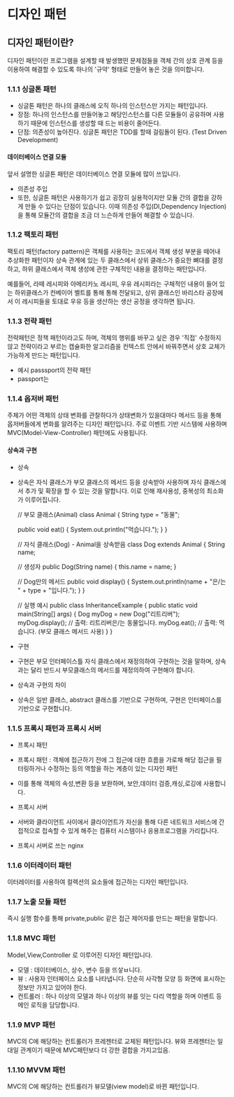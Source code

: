# 디자인 패턴
## 디자인 패턴이란?
디자인 패턴이란 프로그램을 설계할 때 발생했떤 문제점들을 객체 간의 상호 관계 등을 이용하여 해결할 수 있도록 하나의 '규약' 형태로 만들어 놓은 것을 의미합니다.

### 1.1.1 싱글톤 패턴
- 싱글톤 패턴은 하나의 클래스에 오직 하나의 인스턴스만 가지는 패턴입니다. 
- 장점: 하나의 인스턴스를 만들어놓고 해당인스턴스를 다른 모듈들이 공유하며 사용하기 때문에 인스턴스를 생성할 때 드는 비용이 줄어든다.
- 단점: 의존성이 높아진다. 싱글톤 패턴은 TDD를 할때 걸림돌이 된다. (Test Driven Development)
#### 데이터베이스 연결 모듈 
앞서 설명한 싱글톤 패턴은 데이터베이스 연결 모듈에 많이 쓰입니다.

- 의존성 주입
- 또한, 싱글톤 패턴은 사용하기가 쉽고 굉장히 실용적이지만 모듈 간의 결합을 강하게 만들 수 있다는 단점이 있습니다.
이때 의존성 주입(DI,Dependency Injection)을 통해 모듈간의 결합을 조금 더 느슨하게 만들어 해결할 수 있습니다.
 
### 1.1.2 팩토리 패턴
팩토리 패턴(factory pattern)은 객체를 사용하는 코드에서 객체 생성 부분을 떼어내 추상화한 패턴이자 상속 관계에 있는 두 클래스에서 상위 클래스가 중요한 뼈대를 결정하고,
하위 클래스에서 객체 생성에 관한 구체적인 내용을 결정하는 패턴입니다.

예를들어, 라떼 레시피와 아메리카노 레시피, 우유 레시피라는 구체적인 내용이 들어 있는 하위클래스가 컨베이어 벨트를 통해 통해 전달되고, 상위 클래스인 바리스타 공장에서 이 레시피들을 토대로 우유 등을 생산하는 생산 공정을 생각하면 됩니다.

### 1.1.3 전략 패턴
전략패턴은 정책 패턴이라고도 하며, 객체의 행위를 바꾸고 싶은 경우 '직접' 수정하지 않고 전략이라고 부르는 캡슐화한 알고리즘을 컨텍스트 안에서 바꿔주면서 상호 교체가 가능하게 만드는 패턴입니다.
- 예시
passsport의 전략 패턴
- passport는 

### 1.1.4 옵저버 패턴
주체가 어떤 객체의 상태 변화를 관찰하다가 상태변화가 있을대마다 메서드 등을 통해 옵저버들에게 변화를 알려주는 디자인 패턴입니다.
주로 이벤트 기반 시스템에 사용하며 MVC(Model-View-Controller) 패턴에도 사용됩니다.

#### 상속과 구현
- 상속
- 상속은 자식 클래스가 부모 클래스의 메서드 등을 상속받아 사용하며 자식 클래스에서 추가 및 확장을 할 수 있는 것을 말합니다.
이로 인해 재사용성, 중복성의 최소화가 이루어집니다.


    // 부모 클래스(Animal)
    class Animal {
    String type = "동물";

    public void eat() {
    System.out.println("먹습니다.");
    }
    }

    // 자식 클래스(Dog) - Animal을 상속받음
    class Dog extends Animal {
    String name;

    // 생성자
    public Dog(String name) {
        this.name = name;
    }

    // Dog만의 메서드
    public void display() {
        System.out.println(name + "은/는 " + type + "입니다.");
    }
    }
    
    // 실행 예시
    public class InheritanceExample {
    public static void main(String[] args) {
    Dog myDog = new Dog("리트리버");
    myDog.display();      // 출력: 리트리버은/는 동물입니다.
    myDog.eat();          // 출력: 먹습니다. (부모 클래스 메서드 사용)
    }
    }
- 구현
- 구현은 부모 인터페이스틀 자식 클래스에서 재정의하여 구현하는 것을 말하며, 상속과는 달리 반드시 부모클래스의 메서드를 재정의하여 구현해야 합니다.
- 상속과 구현의 차이
- 상속은 일반 클래스, abstract 클래스를 기반으로 구현하며, 구현은 인터페이스를 기반으로 구현합니다.

### 1.1.5 프록시 패턴과 프록시 서버
- 프록시 패턴
- 프록시 패턴 : 객체에 접근하기 전에 그 접근에 대한 흐름을 가로채 해당 접근을 필터링하거나 수정하는 등의 역할을 하는 계층이 있는 디자인 패턴
- 이를 통해 객체의 속성,변환 등을 보완하며, 보안,데이터 검증,캐싱,로깅에 사용합니다.

- 프록시 서버
- 서버와 클라이언트 사이에서 클라이언트가 자신을 통해 다른 네트워크 서비스에 간접적으로 접속할 수 있게 해주는 컴퓨터 시스템이나 응용프로그램을 가리킵니다.
- 프록시 서버로 쓰는 nginx

### 1.1.6 이터레이터 패턴
이터레이터를 사용하여 컬렉션의 요소들에 접근하는 디자인 패턴입니다.
### 1.1.7 노출 모듈 패턴
즉시 실행 함수를 통해 private,public 같은 접근 제어자를 만드는 패턴을 말합니다.
### 1.1.8 MVC 패턴
Model,View,Controller 로 이루어진 디자인 패턴입니다.
- 모델 : 데이터베이스, 상수, 변수 등을 뜨샇ㅂ니다.
- 뷰 : 사용자 인터페이스 요소를 나타냅니다. 단순히 사각형 모양 등 화면에 표시하는 정보만 가지고 있어야 한다.
- 컨트롤러 : 하나 이상의 모델과 하나 이상의 뷰를 잇는 다리 역할을 하며 이벤트 등 메인 로직을 담당합니다.
### 1.1.9 MVP 패턴
MVC의 C에 해당하는 컨트롤러가 프레젠터로 교체된 패턴입니다.
뷰와 프레젠터는 일대일 관계이기 때문에 MVC패턴보다 더 강한 결합을 가지고있음.
### 1.1.10 MVVM 패턴
MVC의 C에 해당하는 컨트롤러가 뷰모델(view model)로 바뀐 패턴입니다.

